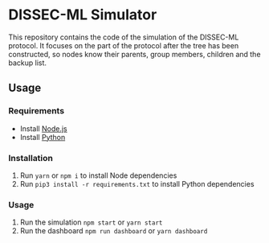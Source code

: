 # DISSEC-ML Simulator

This repository contains the code of the simulation of the DISSEC-ML protocol.
It focuses on the part of the protocol after the tree has been constructed, so nodes know their parents, group members, children and the backup list.

## Usage

### Requirements

- Install [Node.js](https://nodejs.org/en/)
- Install [Python](https://www.python.org/downloads/)

### Installation

1. Run `yarn` or `npm i` to install Node dependencies
2. Run `pip3 install -r requirements.txt` to install Python dependencies

### Usage

1. Run the simulation `npm start` or `yarn start`
2. Run the dashboard `npm run dashboard` or `yarn dashboard`
